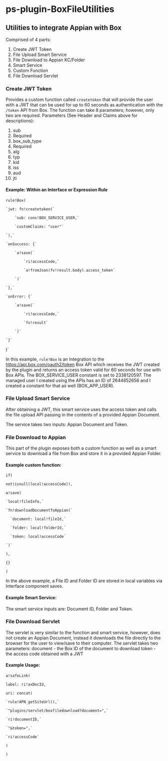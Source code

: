 # ps-plugin-BoxFileUtilities
## Utilities to integrate Appian with Box ##

Comprised of 4 parts:
1. Create JWT Token
1. File Upload Smart Service
1. File Download to Appian KC/Folder
  1. Smart Service
  1. Custom Function
1. File Download Servlet

### Create JWT Token ###
Provides a custom function called `createtoken` that will provide the user with a JWT that can be used for up to 60 seconds as authentication with the `/token` API from Box.  The function can take 8 parameters; however, only two are required.
Parameters (See Header and Claims above for descriptions):
1. sub
  1. Required
1. box_sub_type
  1. Required
1. alg
1. typ
1. kid
1. iss
1. aud
1. jti

#### Example: Within an Interface or Expression Rule ####
`rule!Box(`

    `jwt: fn!createtoken(`

        `sub: cons!BOX_SERVICE_USER,`

        `customClaims: "user"`

    `),`

    `onSuccess: {`

        `a!save(`

            `ri!accessCode,`

            `a!fromJson(fv!result.body).access_token`

        `)`

    `},`

    `onError: {`

        `a!save(`

            `ri!accessCode,`

            `fv!result`

        `)`

    `}`

)`


In this example, `rule!Box` is an Integration to the https://api.box.com/oauth2/token Box API which receives the JWT created by the plugin and returns an access token valid for 60 seconds for use with Box APIs.  The BOX_SERVICE_USER constant is set to 2338120597.  The managed user I created using the APIs has an ID of 2644852656 and I created a constant for that as well (BOX_APP_USER).

### File Upload Smart Service ###
After obtaining a JWT, this smart service uses the access token and calls the file upload API passing in the contents of a provided Appian Document.

The service takes two inputs: Appian Document and Token.

### File Download to Appian ###
  This part of the plugin exposes both a custom function as well as a smart service to download a file from Box and store it in a provided Appian Folder.
#### Example custom function: ####
`if(`

  `not(isnull(local!accessCode)),`

  `a!save(`

    `local!fileInfo,`

    `fn!downloadDocumentToAppian(`

      `document: local!fileId,`

      `folder: local!folderId,`

      `token: local!accessCode`

    `)`

  `),`

  `{}`

`)`

In the above example, a File ID and Folder ID are stored in local variables via Interface component saves.

#### Example Smart Service: ####
The smart service inputs are: Document ID, Folder and Token.

### File Download Servlet ###
The servlet is very similar to the function and smart service, however, does not create an Appian Document, instead it downloads the file directly to the browser for the user to view/save to their computer.  The servlet takes two parameters:
document - the Box ID of the document to download
token - the access code obtained with a JWT

#### Example Usage: ####
`a!safeLink(`

  `label: ri!axDocId,`

  `uri: concat(`

    `rule!APN_getSiteUrl(),`

    `"plugins/servlet/boxfiledownload?document=",`

    `ri!documentID,`

    `"&token=",`

    `ri!accessCode`

  `)`

`)`
